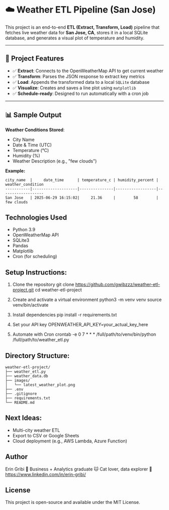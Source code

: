# ☁️ Weather ETL Pipeline (San Jose)

This project is an end-to-end **ETL (Extract, Transform, Load)** pipeline that fetches live weather data for **San Jose, CA**, stores it in a local SQLite database, and generates a visual plot of temperature and humidity.

---

## 📌 Project Features

- ✅ **Extract**: Connects to the OpenWeatherMap API to get current weather
- ✅ **Transform**: Parses the JSON response to extract key metrics
- ✅ **Load**: Appends the transformed data to a local `SQLite` database
- ✅ **Visualize**: Creates and saves a line plot using `matplotlib`
- ✅ **Schedule-ready**: Designed to run automatically with a cron job

---

## 📊 Sample Output

**Weather Conditions Stored**:
- City Name
- Date & Time (UTC)
- Temperature (°C)
- Humidity (%)
- Weather Description (e.g., "few clouds")

**Example:**

```text
city_name  |     date_time      | temperature_c | humidity_percent | weather_condition
-----------|--------------------|---------------|------------------|-------------------
San Jose   | 2025-06-29 16:15:02|     21.36     |        58        |    few clouds
```

## Technologies Used
- Python 3.9
- OpenWeatherMap API
- SQLite3
- Pandas
- Matplotlib
- Cron (for scheduling)


## Setup Instructions:
1. Clone the repository
git clone https://github.com/gwibzzz/weather-etl-project.git
cd weather-etl-project

2. Create and activate a virtual environment
python3 -m venv venv
source venv/bin/activate

3. Install dependencies
pip install -r requirements.txt

4. Set your API key
OPENWEATHER_API_KEY=your_actual_key_here

5. Automate with Cron
crontab -e
0 7 * * * /full/path/to/venv/bin/python /full/path/to/weather_etl.py


## Directory Structure:
```text
weather-etl-project/
├── weather_etl.py
├── weather_data.db
├── images/
│   └── latest_weather_plot.png
├── .env
├── .gitignore
├── requirements.txt
└── README.md
```

## Next Ideas:
- Multi-city weather ETL
- Export to CSV or Google Sheets
- Cloud deployment (e.g., AWS Lambda, Azure Function)

## Author
Erin Gribi
📍 Business + Analytics graduate
🐱 Cat lover, data explorer
🌸 https://www.linkedin.com/in/erin-gribi/

## License
This project is open-source and available under the MIT License.